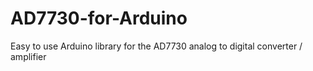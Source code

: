 # AD7730-for-Arduino
Easy to use Arduino library for the AD7730 analog to digital converter / amplifier
